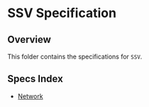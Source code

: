 # SSV Specification

## Overview

This folder contains the specifications for `SSV`.

## Specs Index

- [Network](./NETWORK.md)
